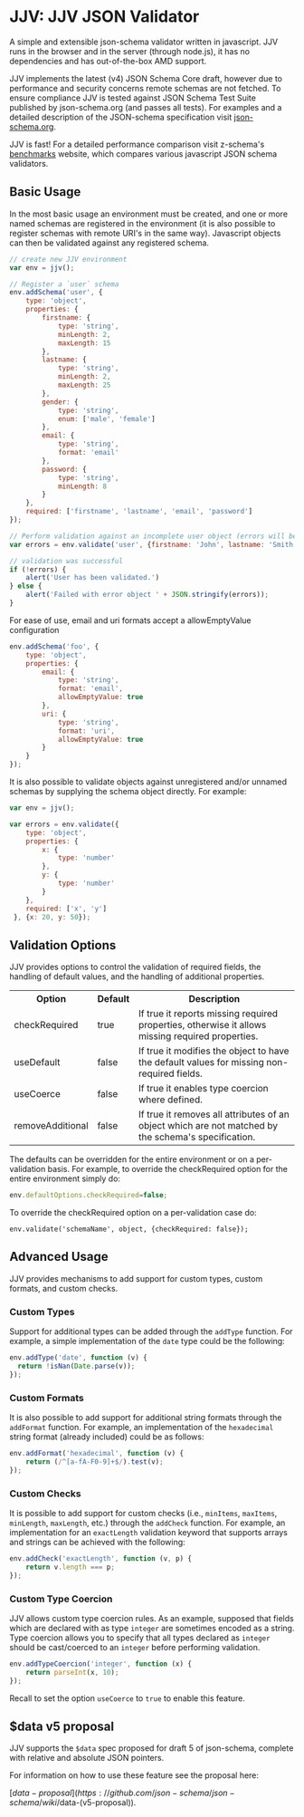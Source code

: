# JJV: JJV JSON Validator

A simple and extensible json-schema validator written in javascript. JJV
runs in the browser and in the server (through node.js), it has no
dependencies and has out-of-the-box AMD support.

JJV implements the latest (v4) JSON Schema Core draft, however due to
performance and security concerns remote schemas are not fetched. To
ensure compliance JJV is tested against JSON Schema Test Suite published
by json-schema.org (and passes all tests). For examples and a detailed
description of the JSON-schema specification visit
[json-schema.org](http://json-schema.org).

JJV is fast! For a detailed performance comparison visit z-schema's
[benchmarks](https://rawgithub.com/zaggino/z-schema/master/benchmark/results.html)
website, which compares various javascript JSON schema validators.

## Basic Usage

In the most basic usage an environment must be created, and one or more
named schemas are registered in the environment (it is also possible to
register schemas with remote URI's in the same way). Javascript
objects can then be validated against any registered schema.

```javascript
// create new JJV environment
var env = jjv();

// Register a `user` schema
env.addSchema('user', {
    type: 'object',
    properties: {
        firstname: {
            type: 'string',
            minLength: 2,
            maxLength: 15
        },
        lastname: {
            type: 'string',
            minLength: 2,
            maxLength: 25
        },
        gender: {
            type: 'string',
            enum: ['male', 'female']
        },
        email: {
            type: 'string',
            format: 'email'
        },
        password: {
            type: 'string',
            minLength: 8
        }
    },
    required: ['firstname', 'lastname', 'email', 'password']
});

// Perform validation against an incomplete user object (errors will be reported)
var errors = env.validate('user', {firstname: 'John', lastname: 'Smith'});

// validation was successful
if (!errors) {
    alert('User has been validated.')
} else {
    alert('Failed with error object ' + JSON.stringify(errors));
}
```

For ease of use, email and uri formats accept a allowEmptyValue configuration

```javascript
env.addSchema('foo', {
    type: 'object',
    properties: {
        email: {
            type: 'string',
            format: 'email',
            allowEmptyValue: true
        },
        uri: {
            type: 'string',
            format: 'uri',
            allowEmptyValue: true
        }
    }
});
```

It is also possible to validate objects against unregistered and/or
unnamed schemas by supplying the schema object directly. For example:

```javascript
var env = jjv();

var errors = env.validate({
    type: 'object',
    properties: {
        x: {
            type: 'number'
        },
        y: {
            type: 'number'
        }
    },
    required: ['x', 'y']
 }, {x: 20, y: 50});

```

## Validation Options

JJV provides options to control the validation of required fields, the
handling of default values, and the handling of additional properties.

<table>
    <tr>
        <th>Option</th>
        <th>Default</th>
        <th>Description</th>
    </tr>
    <tr>
        <td>checkRequired</td>
        <td>true</td>
        <td>If true it reports missing required properties, otherwise it
        allows missing required properties.</td>
    </tr>
    <tr>
        <td>useDefault</td>
        <td>false</td>
        <td>If true it modifies the object to have the default values for
        missing non-required fields.</td>
    </tr>
    <tr>
        <td>useCoerce</td>
        <td>false</td>
        <td>If true it enables type coercion where defined.</td>
    </tr>
    <tr>
        <td>removeAdditional</td>
        <td>false</td>
        <td>If true it removes all attributes of an object which are not
        matched by the schema's specification.
    </tr>
</table>

The defaults can be overridden for the entire environment or on a
per-validation basis. For example, to override the checkRequired option
for the entire environment simply do:

```javascript
env.defaultOptions.checkRequired=false;
```

To override the checkRequired option on a per-validation case do:

```
env.validate('schemaName', object, {checkRequired: false});
```

## Advanced Usage

JJV provides mechanisms to add support for custom types, custom formats,
and custom checks.

### Custom Types

Support for additional types can be added through the `addType`
function. For example, a simple implementation of the `date` type could
be the following:

```javascript
env.addType('date', function (v) {
  return !isNan(Date.parse(v));
});
```

### Custom Formats

It is also possible to add support for additional string formats through
the `addFormat` function. For example, an implementation of the
`hexadecimal` string format (already included) could be as follows:

```javascript
env.addFormat('hexadecimal', function (v) {
    return (/^[a-fA-F0-9]+$/).test(v);
});
```

### Custom Checks

It is possible to add support for custom checks (i.e.,
`minItems`, `maxItems`, `minLength`, `maxLength`, etc.) through the
`addCheck` function. For example, an implementation for an `exactLength`
validation keyword that supports arrays and strings can be achieved with
the following:

```javascript
env.addCheck('exactLength', function (v, p) {
    return v.length === p;
});
```

### Custom Type Coercion

JJV allows custom type coercion rules. As an example, supposed that fields
which are declared with as type `integer` are sometimes encoded as a string.
Type coercion allows you to specify that all types declared as `integer` should
be cast/coerced to an `integer` before performing validation.

```javascript
env.addTypeCoercion('integer', function (x) {
    return parseInt(x, 10);
});
```

Recall to set the option `useCoerce` to `true` to enable this feature.

## $data v5 proposal

JJV supports the `$data` spec proposed for draft 5 of json-schema,
complete with relative and absolute JSON pointers.

For information on how to use these feature see the proposal here:

[$data-proposal](https://github.com/json-schema/json-schema/wiki/$data-(v5-proposal)).
